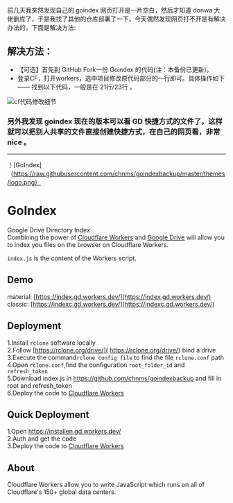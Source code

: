 前几天我突然发现自己的 goindex 网页打开是一片空白，然后才知道 donwa 大佬删库了，于是我找了其他的仓库部署了一下，今天偶然发现网页打不开是有解决办法的，下面是解决方法:
## 解决方法：
- 【可选】首先到 GitHub Fork一份 Goindex 的代码(注：本备份已更新)。
- 登录CF，打开workers，选中项目修改原代码部分的一行即可。具体操作如下 —— 找到以下代码，一般是在 21行/23行 。

![cf代码修改细节](https://ae01.alicdn.com/kf/U324911b4bfea4f5bbd01d83026575b51d.png)

### 另外我发现 goindex 现在的版本可以看 GD 快捷方式的文件了，这样就可以把别人共享的文件直接创建快捷方式，在自己的网页看，非常 nice 。



---

！[GoIndex]（https://raw.githubusercontent.com/chnms/goindexbackup/master/themes/logo.png）  
  
GoIndex  
====  
Google Drive Directory Index  
Combining the power of [Cloudflare Workers](https://workers.cloudflare.com/) and [Google Drive](https://www.google.com/drive/) will allow you to index you files on the browser on Cloudflare Workers.    

`index.js` is the content of the Workers script.  

## Demo  
material: [https://index.gd.workers.dev/](https://index.gd.workers.dev/)  
classic: [https://indexc.gd.workers.dev/](https://indexc.gd.workers.dev/)  

## Deployment  
1.Install `rclone` software locally  
2.Follow [https://rclone.org/drive/]( https://rclone.org/drive/) bind a drive  
3.Execute the command`rclone config file` to find the file `rclone.conf` path  
4.Open `rclone.conf`,find the configuration `root_folder_id` and `refresh_token`    
5.Download index.js in https://github.com/chnms/goindexbackup and fill in root and refresh_token  
6.Deploy the code to [Cloudflare Workers](https://www.cloudflare.com/)

## Quick Deployment  
1.Open https://installen.gd.workers.dev/  
2.Auth and get the code  
3.Deploy the code to [Cloudflare Workers](https://www.cloudflare.com/)  



## About  
Cloudflare Workers allow you to write JavaScript which runs on all of Cloudflare's 150+ global data centers.  
